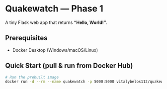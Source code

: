 ﻿# Quakewatch — Phase 1

A tiny Flask web app that returns **“Hello, World!”**.

## Prerequisites
- Docker Desktop (Windows/macOS/Linux)

## Quick Start (pull & run from Docker Hub)
```bash
# Run the prebuilt image
docker run -d --rm --name quakewatch -p 5000:5000 vitalybelos112/quakewatch:0.1.0
